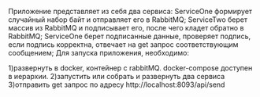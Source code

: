 Приложение представляет из себя два сервиса:
ServiceOne формирует случайный набор байт и отправляет его в RabbitMQ;
ServiceTwo берет массив из RabbitMQ и подписывает его, после чего кладет обратно в RabbitMQ;
ServiceOne берет подписанные данные, проверяет подпись, если подпись корректна, отвечает на get запрос соответствующим сообщением;
Для запуска приложения, необходимо:

1)развернуть в docker, контейнер с rabbitMQ. docker-compose доступен в иерархии.
2)запустить или собрать и развернуть два сервиса
3)отправить get запрос по адресу http://localhost:8093/api/send
